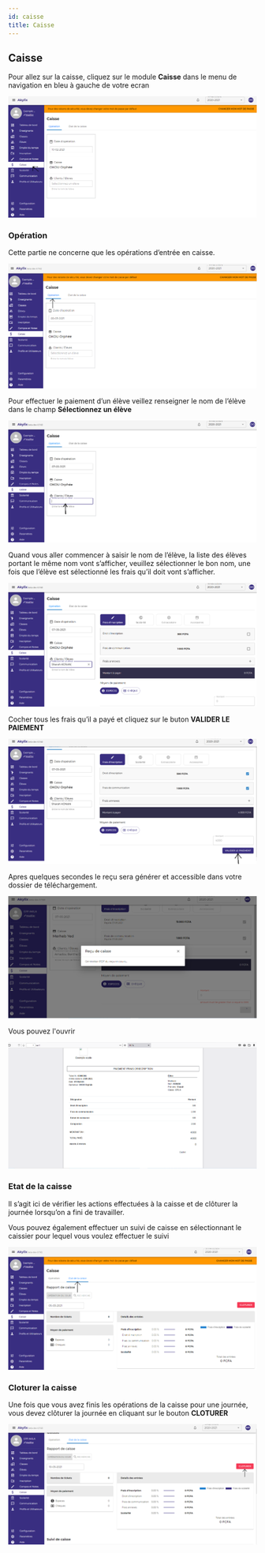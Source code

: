 ```yaml
---
id: caisse
title: Caisse
---
```


## Caisse

Pour allez sur la caisse, cliquez sur le module **Caisse** dans le menu de navigation en bleu à gauche de votre ecran

![img](../static/img/Caisse/Caisse1.PNG)

### Opération

Cette partie ne concerne que les opérations d’entrée en caisse.

![img](../static/img/Caisse/CaisseOperation.PNG)

Pour effectuer le paiement d’un élève veillez renseigner le nom de l’élève dans le champ **Sélectionnez un élève**

![img](../static/img/Caisse/CaisseR1.PNG)

Quand vous aller commencer à saisir le nom de l’élève,  la liste des élèves portant le même nom vont s’afficher, veuillez sélectionner le bon nom, une fois que l’élève est sélectionné les frais qu’il doit vont s’afficher.

![img](../static/img/Caisse/CaisseR2.PNG)

Cocher tous les frais qu’il a payé et cliquez sur le buton **VALIDER LE PAIEMENT**

![img](../static/img/Caisse/CaisseR3.PNG)

Apres quelques secondes le reçu sera générer et accessible dans votre dossier de téléchargement.

![img](../static/img/Caisse/CaisseGen.PNG)

Vous pouvez l'ouvrir

![img](../static/img/Caisse/CaisseR4.PNG)


### Etat de la caisse

Il s’agit ici de vérifier les actions effectuées à la caisse et de clôturer la journée lorsqu’on a fini de travailler.

Vous pouvez également effectuer un suivi de caisse en sélectionnant le caissier pour lequel vous voulez effectuer le suivi

![img](../static/img/Caisse/CaisseEtat.PNG)

### Cloturer la caisse

Une fois que vous avez finis les opérations de la caisse pour une journée, vous devez clôturer la journée en cliquant sur le bouton **CLOTURER**

![img](../static/img/Caisse/Cloturer.PNG)